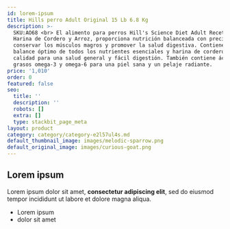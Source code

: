 ```yaml
---
id: lorem-ipsum
title: Hills perro Adult Original 15 Lb 6.8 Kg
description: >-
  SKU:AO68 <br> El alimento para perros Hill's Science Diet Adult Receta de
  Harina de Cordero y Arroz, proporciona nutrición balanceada con precisión para
  conservar los músculos magros y promover la salud digestiva. Contiene un
  balance óptimo de todos los nutrientes esenciales y harina de cordero de alta
  calidad para una salud general y fácil digestión. También contiene ácidos
  grasos omega-3 y omega-6 para una piel sana y un pelaje radiante.
price: '1,010'
order: 0
featured: false
seo:
  title: ''
  description: ''
  robots: []
  extra: []
  type: stackbit_page_meta
layout: product
category: category/category-e2l57ul4s.md
default_thumbnail_image: images/melodic-sparrow.png
default_original_image: images/curious-goat.png
---
```

## Lorem ipsum

Lorem ipsum dolor sit amet, **consectetur adipiscing elit**, sed do eiusmod tempor incididunt ut labore et dolore magna aliqua.

- Lorem ipsum
- dolor sit amet